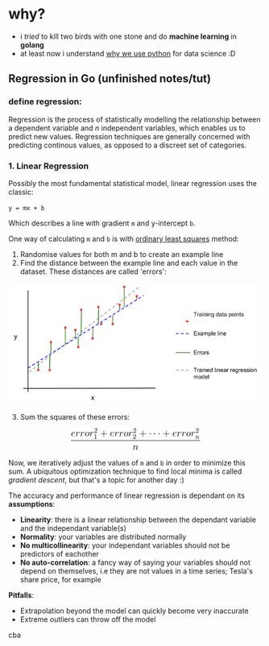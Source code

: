 # why?
- i _tried_ to kill two birds with one stone and do **machine learning** in **golang**
- at least now i understand [why we use python](https://pandas.pydata.org/) for data science :D

## Regression in Go (unfinished notes/tut)

### define regression:

Regression is the process of statistically modelling the relationship between a dependent variable and _n_ independent variables, which enables us to predict new values. Regression techniques are generally concerned with predicting continous values, as opposed to a discreet set of categories.

### 1. Linear Regression

Possibly the most fundamental statistical model, linear regression uses the classic:

`y = mx + b`

Which describes a line with gradient `m` and y-intercept `b`.

One way of calculating `m` and `b` is with [ordinary least squares](https://en.wikipedia.org/wiki/Ordinary_least_squares) method:

1. Randomise values for both m and b to create an example line
2. Find the distance between the example line and each value in the dataset. These distances are called 'errors':

<img src="./docs/ols.png">

3. Sum the squares of these errors:

<p align="center">
<img src="./docs/eq0.png">
</p>

Now, we iteratively adjust the values of `m` and `b` in order to minimize this sum. A ubiquitous optimization technique to find local minima is called _gradient descent_, but that's a topic for another day :)

The accuracy and performance of linear regression is dependant on its **assumptions**:

- **Linearity**: there is a linear relationship between the dependant variable and the independant variable(s)
- **Normality**: your variables are distributed normally
- **No multicollinearity**: your independant variables should not be predictors of eachother
- **No auto-correlation**: a fancy way of saying your variables should not depend on themselves, i.e they are not values in a time series; Tesla's share price, for example

**Pitfalls**:
- Extrapolation beyond the model can quickly become very inaccurate
- Extreme outliers can throw off the model

cba

